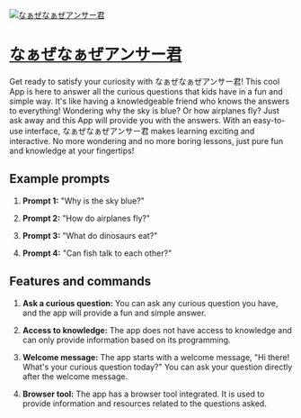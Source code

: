 [![なぁぜなぁぜアンサー君](https://files.oaiusercontent.com/file-SSM6o3CCP8HUJSQCeHToeSHV?se=2123-10-18T04%3A33%3A32Z&sp=r&sv=2021-08-06&sr=b&rscc=max-age%3D31536000%2C%20immutable&rscd=attachment%3B%20filename%3D6ff0d9b1-c75a-4db4-8214-d88c2ce92afb.png&sig=qutB/cJQzT80/8Hpxw/ITGTTzaPwhcewDtu8fdlHb54%3D)](https://chat.openai.com/g/g-sIyqtK8s2-naazenaazeansajun)

# [なぁぜなぁぜアンサー君](https://chat.openai.com/g/g-sIyqtK8s2-naazenaazeansajun)

Get ready to satisfy your curiosity with なぁぜなぁぜアンサー君! This cool App is here to answer all the curious questions that kids have in a fun and simple way. It's like having a knowledgeable friend who knows the answers to everything! Wondering why the sky is blue? Or how airplanes fly? Just ask away and this App will provide you with the answers. With an easy-to-use interface, なぁぜなぁぜアンサー君 makes learning exciting and interactive. No more wondering and no more boring lessons, just pure fun and knowledge at your fingertips!

## Example prompts

1. **Prompt 1:** "Why is the sky blue?"

2. **Prompt 2:** "How do airplanes fly?"

3. **Prompt 3:** "What do dinosaurs eat?"

4. **Prompt 4:** "Can fish talk to each other?"

## Features and commands

1. **Ask a curious question:** You can ask any curious question you have, and the app will provide a fun and simple answer.

2. **Access to knowledge:** The app does not have access to knowledge and can only provide information based on its programming.

3. **Welcome message:** The app starts with a welcome message, "Hi there! What's your curious question today?" You can ask your question directly after the welcome message.

4. **Browser tool:** The app has a browser tool integrated. It is used to provide information and resources related to the questions asked.